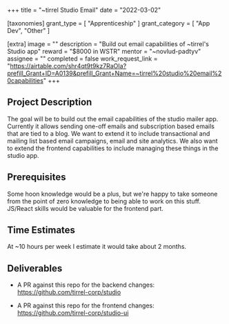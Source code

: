 +++
title = "~tirrel Studio Email"
date = "2022-03-02"

[taxonomies]
grant_type = [ "Apprenticeship" ]
grant_category = [ "App Dev", "Other" ]

[extra]
image = ""
description = "Build out email capabilities of ~tirrel's Studio app"
reward = "$8000 in WSTR"
mentor = "~novlud-padtyv"
assignee = ""
completed = false
work_request_link = "https://airtable.com/shr4qt9t9kz7RaOIa?prefill_Grant+ID=A0139&prefill_Grant+Name=~tirrel%20studio%20email%20capabilities"
+++

## Project Description

The goal will be to build out the email capabilities of the studio mailer app. Currently it allows sending one-off emails and subscription based emails that are tied to a blog. We want to extend it to include transactional and mailing list based email campaigns, email and site analytics. We also want to extend the frontend capabilities to include managing these things in the studio app.

## Prerequisites

Some hoon knowledge would be a plus, but we're happy to take someone from the point of zero knowledge to being able to work on this stuff. JS/React skills would be valuable for the frontend part.

## Time Estimates

At ~10 hours per week I estimate it would take about 2 months.

## Deliverables

- A PR against this repo for the backend changes: https://github.com/tirrel-corp/studio

- A PR against this repo for the frontend changes: https://github.com/tirrel-corp/studio-ui
